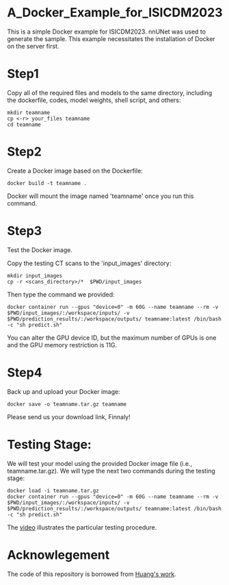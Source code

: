 # A_Docker_Example_for_ISICDM2023
This is a simple Docker example for ISICDM2023. nnUNet was used to generate the sample.
This example necessitates the installation of Docker on the server first.

# Step1

Copy all of the required files and models to the same directory, including the dockerfile, codes, model weights, shell script, and others:
```
mkdir teamname
cp <-r> your_files teamname
cd teamname
```
# Step2
Create a Docker image based on the Dockerfile:
```
docker build -t teamname .
```
Docker will mount the image named 'teamname' once you run this command.

# Step3
Test the Docker image.

Copy the testing CT scans to the 'input_images' directory:
```
mkdir input_images
cp -r <scans_directory>/*  $PWD/input_images
```
Then type the command we provided:
```
docker container run --gpus "device=0" -m 60G --name teamname --rm -v $PWD/input_images/:/workspace/inputs/ -v $PWD/prediction_results/:/workspace/outputs/ teamname:latest /bin/bash -c "sh predict.sh"
```
You can alter the GPU device ID, but the maximum number of GPUs is one and the GPU memory restriction is 11G.


# Step4
Back up and upload your Docker image:
```
docker save -o teamname.tar.gz teamname
```
Please send us your download link, Finnaly!

# Testing Stage:
We will test your model using the provided Docker image file (i.e., teamname.tar.gz).
We will type the next two commands during the testing stage:
```
docker load -i teamname.tar.gz
docker container run --gpus "device=0" -m 60G --name teamname --rm -v $PWD/input_images/:/workspace/inputs/ -v $PWD/prediction_results/:/workspace/outputs/ teamname:latest /bin/bash -c "sh predict.sh"
```
The [video](https://github.com/Meiyan88/A_Docker_Example_for_ISICDM2023/blob/main/testing_stage.mp4) illustrates the particular testing procedure.

# Acknowlegement
The code of this repository is borrowed from [Huang's work](https://github.com/Ziyan-Huang/FLARE22).
